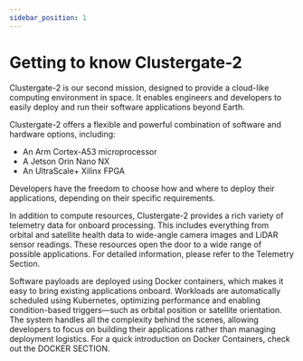 ```yaml
---
sidebar_position: 1
---
```


# Getting to know Clustergate-2

Clustergate-2 is our second mission, designed to provide a cloud-like computing environment in space. It enables engineers and developers to easily deploy and run their software applications beyond Earth.

Clustergate-2 offers a flexible and powerful combination of software and hardware options, including:

- An Arm Cortex-A53 microprocessor
- A Jetson Orin Nano NX
- An UltraScale+ Xilinx FPGA

Developers have the freedom to choose how and where to deploy their applications, depending on their specific requirements.

In addition to compute resources, Clustergate-2 provides a rich variety of telemetry data for onboard processing. This includes everything from orbital and satellite health data to wide-angle camera images and LiDAR sensor readings. These resources open the door to a wide range of possible applications. For detailed information, please refer to the Telemetry Section.

Software payloads are deployed using Docker containers, which makes it easy to bring existing applications onboard. Workloads are automatically scheduled using Kubernetes, optimizing performance and enabling condition-based triggers—such as orbital position or satellite orientation. The system handles all the complexity behind the scenes, allowing developers to focus on building their applications rather than managing deployment logistics. For a quick introduction on Docker Containers, check out the DOCKER SECTION.
